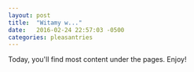 ```yaml
---
layout: post
title:  "Witamy w..."
date:   2016-02-24 22:57:03 -0500
categories: pleasantries
---
```

Today,  you'll find most content under the pages. Enjoy!
